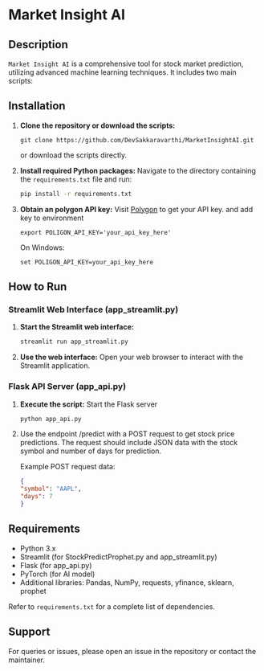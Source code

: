 
#  Market Insight AI

## Description

`Market Insight AI` is a comprehensive tool for stock market prediction, utilizing advanced machine learning techniques. It includes two main scripts:


## Installation

1. **Clone the repository or download the scripts:**
   ```
   git clone https://github.com/DevSakkaravarthi/MarketInsightAI.git
   ```
   or download the scripts directly.

2. **Install required Python packages:**
   Navigate to the directory containing the `requirements.txt` file and run:
   ```bash
   pip install -r requirements.txt
   ```
4. **Obtain an polygon API key:**
   Visit [Polygon](https://polygon.io/) to get your API key. and add key to environment  
   ```
   export POLIGON_API_KEY='your_api_key_here'
   ```
   On Windows:


   ```
   set POLIGON_API_KEY=your_api_key_here
   ```

## How to Run

### Streamlit Web Interface (app_streamlit.py)

1. **Start the Streamlit web interface:**
   ```bash
   streamlit run app_streamlit.py
   ```
2. **Use the web interface:**
   Open your web browser to interact with the Streamlit application.

### Flask API Server (app_api.py)



1. **Execute the script:**
    Start the Flask server
   ```bash
   python app_api.py
   ```
2.  Use the endpoint /predict with a POST request to get stock    price predictions. The request should include JSON data with the stock symbol and number of days for prediction.

      Example POST request data:


      ```json
      {
      "symbol": "AAPL",
      "days": 7
      }
      ```
  
## Requirements

- Python 3.x
- Streamlit (for StockPredictProphet.py and app_streamlit.py)
- Flask (for app_api.py)
- PyTorch (for AI model)
- Additional libraries: Pandas, NumPy, requests, yfinance, sklearn, prophet

Refer to `requirements.txt` for a complete list of dependencies.

## Support

For queries or issues, please open an issue in the repository or contact the maintainer.

